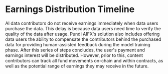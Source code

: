 # Earnings Distribution Timeline

AI data contributors do not receive earnings immediately when data users purchase the data. This delay is because data users need time to verify the quality of the data after usage. Pundi AIFX's solution also includes offering data users the ability to compensate the contributors behind the purchased data for providing human-assisted feedback during the model training phase. After this series of steps concludes, the user's payment and earnings interest will be distributed. However, prior to this, content contributors can track all fund movements on-chain and within contracts, as well as the potential range of earnings they may receive in the future.
